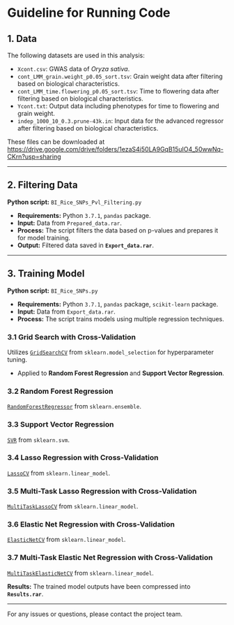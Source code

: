 # Guideline for Running Code

## 1. Data

The following datasets are used in this analysis:

- `Xcont.csv`: GWAS data of *Oryza sativa*.
- `cont_LMM_grain.weight_p0.05_sort.tsv`: Grain weight data after filtering based on biological characteristics.
- `cont_LMM_time.flowering_p0.05_sort.tsv`: Time to flowering data after filtering based on biological characteristics.
- `Ycont.txt`: Output data including phenotypes for time to flowering and grain weight.
- `indep_1000_10_0.3.prune-43k.in`: Input data for the advanced regressor after filtering based on biological characteristics.

These files can be downloaded at https://drive.google.com/drive/folders/1ezaS4i50LA9GqB15uIO4_50wwNq-CKrn?usp=sharing

---

## 2. Filtering Data

**Python script:** `BI_Rice_SNPs_Pvl_Filtering.py`

- **Requirements:** Python `3.7.1`, `pandas` package.
- **Input:** Data from `Prepared_data.rar`.
- **Process:** The script filters the data based on p-values and prepares it for model training.
- **Output:** Filtered data saved in **`Export_data.rar`**.

---

## 3. Training Model

**Python script:** `BI_Rice_SNPs.py`

- **Requirements:** Python `3.7.1`, `pandas` package, `scikit-learn` package.
- **Input:** Data from `Export_data.rar`.
- **Process:** The script trains models using multiple regression techniques.

### 3.1 Grid Search with Cross-Validation
Utilizes [`GridSearchCV`](https://scikit-learn.org/stable/modules/generated/sklearn.model_selection.GridSearchCV.html) from `sklearn.model_selection` for hyperparameter tuning.
- Applied to **Random Forest Regression** and **Support Vector Regression**.

### 3.2 Random Forest Regression
[`RandomForestRegressor`](https://scikit-learn.org/stable/modules/generated/sklearn.ensemble.RandomForestRegressor.html) from `sklearn.ensemble`.

### 3.3 Support Vector Regression
[`SVR`](https://scikit-learn.org/stable/modules/generated/sklearn.svm.SVR.html) from `sklearn.svm`.

### 3.4 Lasso Regression with Cross-Validation
[`LassoCV`](https://scikit-learn.org/stable/modules/generated/sklearn.linear_model.LassoCV.html) from `sklearn.linear_model`.

### 3.5 Multi-Task Lasso Regression with Cross-Validation
[`MultiTaskLassoCV`](https://scikit-learn.org/stable/modules/generated/sklearn.linear_model.MultiTaskLassoCV.html) from `sklearn.linear_model`.

### 3.6 Elastic Net Regression with Cross-Validation
[`ElasticNetCV`](https://scikit-learn.org/stable/modules/generated/sklearn.linear_model.ElasticNetCV.html) from `sklearn.linear_model`.

### 3.7 Multi-Task Elastic Net Regression with Cross-Validation
[`MultiTaskElasticNetCV`](https://scikit-learn.org/stable/modules/generated/sklearn.linear_model.MultiTaskElasticNetCV.html) from `sklearn.linear_model`.

**Results:** The trained model outputs have been compressed into **`Results.rar`**.

---

For any issues or questions, please contact the project team.
